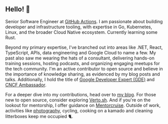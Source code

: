 ## Hello! 👋

Senior Software Engineer at [GitHub Actions](https://github.com/features/actions). I am passionate about building developer and infrastructure tooling, with expertise in Go, Kubernetes, Linux, and the broader Cloud Native ecosystem. Currently learning some Rust.

Beyond my primary expertise, I've branched out into areas like .NET, React, TypeScript, APIs, data engineering and Google Cloud to name a few. My past also saw me wearing the hats of a consultant, delivering hands-on training sessions, hosting podcasts, and organizing engaging meetups for the tech community. I'm an active contributor to open source and believe in the importance of knowledge sharing, as evidenced by my blog posts and talks. Additionally, I hold the title of [Google Developer Expert (GDE)](https://g.dev/lucacavallin) and [CNCF Ambassador](https://www.credly.com/badges/61b3062f-ded7-425f-8363-e11c13a601de/public_url).

For a deeper dive into my contributions, head over to [my blog](https://lucavall.in). For those new to open source, consider exploring [Verto.sh](https://verto.sh). And if you're on the lookout for mentorship, I offer guidance on [Mentorcruise](https://mentorcruise.com/mentor/lucacavallin/). Outside of work, activities like [photography](https://lucavall.in/photography), cycling, cooking on a kamado and cleaning litterboxes keep me occupied 🐈.
